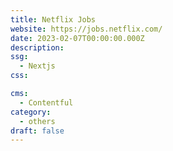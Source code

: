 ```yaml
---
title: Netflix Jobs
website: https://jobs.netflix.com/
date: 2023-02-07T00:00:00.000Z
description:
ssg:
  - Nextjs
css:

cms:
  - Contentful
category:
  - others
draft: false
---
```

